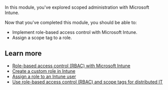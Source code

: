 In this module, you've explored scoped administration with Microsoft Intune.

Now that you've completed this module, you should be able to:

- Implement role-based access control with Microsoft Intune.
- Assign a scope tag to a role.

## Learn more

- [Role-based access control (RBAC) with Microsoft Intune](/mem/intune/fundamentals/role-based-access-control)
- [Create a custom role in Intune](/mem/intune/fundamentals/create-custom-role)
- [Assign a role to an Intune user](/mem/intune/fundamentals/assign-role)
- [Use role-based access control (RBAC) and scope tags for distributed IT](/mem/intune/fundamentals/scope-tags)
